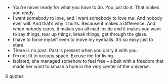  - You’re never ready for what you have to do. You just do it. That makes you ready.
 - I want somebody to love, and I want somebody to love me. And nobody ever will. And that’s why it hurts. Because it makes a difference. And when nobody cares, it makes you all mad inside and it makes you want to say things, tear up things, break things, get through the glass.
 - I have to force myself even to move my eyeballs. It’s so easy just to stare.
 - There is no past. Past is present when you carry it with you.
 - I’m not fit to occupy space. Excuse me for living.
 - Isolated, she managed somehow to feel free – albeit with a freedom that made her want to smash a hole in the very center of the universe.

6 quotes